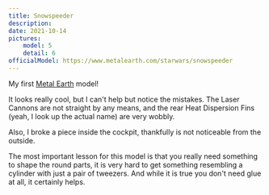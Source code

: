 ```yaml
---
title: Snowspeeder
description:
date: 2021-10-14
pictures:
    model: 5
    detail: 6
officialModel: https://www.metalearth.com/starwars/snowspeeder
---
```

My first [Metal Earth](https://www.metalearth.com/) model!

It looks really cool, but I can't help but notice the mistakes. The Laser Cannons are not straight by any means, and the rear Heat Dispersion Fins (yeah, I look up the actual name) are very wobbly.

Also, I broke a piece inside the cockpit, thankfully is not noticeable from the outside.

The most important lesson for this model is that you really need something to shape the round parts, it is very hard to get something resembling a cylinder with just a pair of tweezers. And while it is true you don't need glue at all, it certainly helps.
